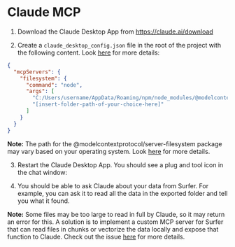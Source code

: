 # Claude MCP

1. Download the Claude Desktop App from https://claude.ai/download

2. Create a `claude_desktop_config.json` file in the root of the project with the following content. Look [here](https://github.com/modelcontextprotocol/servers/blob/main/src/filesystem/README.md) for more details:

```json
{
  "mcpServers": {
    "filesystem": {
      "command": "node",
      "args": [
        "C:/Users/username/AppData/Roaming/npm/node_modules/@modelcontextprotocol/server-filesystem/dist/index.js",
        "[insert-folder-path-of-your-choice-here]"
      ]
    }
  }
}
```

**Note:** The path for the @modelcontextprotocol/server-filesystem package may vary based on your operating system. Look [here](https://github.com/modelcontextprotocol/servers/blob/main/src/filesystem/README.md) for more details.

3. Restart the Claude Desktop App. You should see a plug and tool icon in the chat window:

4. You should be able to ask Claude about your data from Surfer. For example, you can ask it to read all the data in the exported folder and tell you what it found.

**Note:** Some files may be too large to read in full by Claude, so it may return an error for this. A solution is to implement a custom MCP server for Surfer that can read files in chunks or vectorize the data locally and expose that function to Claude. Check out the issue [here](https://github.com/Surfer-Org/Protocol/issues/15) for more details.
